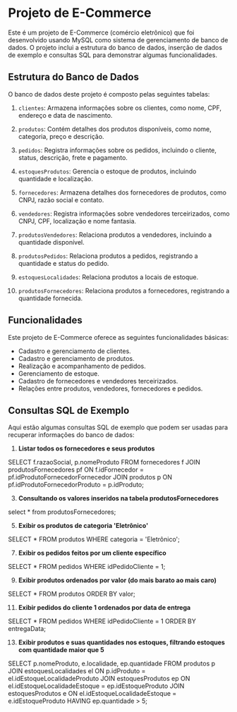 # Projeto de E-Commerce

Este é um projeto de E-Commerce (comércio eletrônico) que foi desenvolvido usando MySQL como sistema de gerenciamento de banco de dados. O projeto inclui a estrutura do banco de dados, inserção de dados de exemplo e consultas SQL para demonstrar algumas funcionalidades.

## Estrutura do Banco de Dados

O banco de dados deste projeto é composto pelas seguintes tabelas:

1. `clientes`: Armazena informações sobre os clientes, como nome, CPF, endereço e data de nascimento.

2. `produtos`: Contém detalhes dos produtos disponíveis, como nome, categoria, preço e descrição.

3. `pedidos`: Registra informações sobre os pedidos, incluindo o cliente, status, descrição, frete e pagamento.

4. `estoquesProdutos`: Gerencia o estoque de produtos, incluindo quantidade e localização.

5. `fornecedores`: Armazena detalhes dos fornecedores de produtos, como CNPJ, razão social e contato.

6. `vendedores`: Registra informações sobre vendedores terceirizados, como CNPJ, CPF, localização e nome fantasia.

7. `produtosVendedores`: Relaciona produtos a vendedores, incluindo a quantidade disponível.

8. `produtosPedidos`: Relaciona produtos a pedidos, registrando a quantidade e status do pedido.

9. `estoquesLocalidades`: Relaciona produtos a locais de estoque.

10. `produtosFornecedores`: Relaciona produtos a fornecedores, registrando a quantidade fornecida.

## Funcionalidades

Este projeto de E-Commerce oferece as seguintes funcionalidades básicas:

- Cadastro e gerenciamento de clientes.
- Cadastro e gerenciamento de produtos.
- Realização e acompanhamento de pedidos.
- Gerenciamento de estoque.
- Cadastro de fornecedores e vendedores terceirizados.
- Relações entre produtos, vendedores, fornecedores e pedidos.

## Consultas SQL de Exemplo

Aqui estão algumas consultas SQL de exemplo que podem ser usadas para recuperar informações do banco de dados:

1. **Listar todos os fornecedores e seus produtos**
   
SELECT f.razaoSocial, p.nomeProduto
FROM fornecedores f
JOIN produtosFornecedores pf ON f.idFornecedor = pf.idProdutoFornecedorFornecedor
JOIN produtos p ON pf.idProdutoFornecedorProduto = p.idProduto;

3. **Consultando os valores inseridos na tabela produtosFornecedores**
          
select * from produtosFornecedores;          

5. **Exibir os produtos de categoria 'Eletrônico'**
   
SELECT * FROM produtos WHERE categoria = 'Eletrônico';

7. **Exibir os pedidos feitos por um cliente específico**
   
SELECT * FROM pedidos WHERE idPedidoCliente = 1;

9. **Exibir produtos ordenados por valor (do mais barato ao mais caro)**
    
SELECT * FROM produtos ORDER BY valor;

11. **Exibir pedidos do cliente 1 ordenados por data de entrega**
    
SELECT * FROM pedidos WHERE idPedidoCliente = 1 ORDER BY entregaData;

13. **Exibir produtos e suas quantidades nos estoques, filtrando estoques com quantidade maior que 5**
    
SELECT p.nomeProduto, e.localidade, ep.quantidade
FROM produtos p
JOIN estoquesLocalidades el ON p.idProduto = el.idEstoqueLocalidadeProduto
JOIN estoquesProdutos ep ON el.idEstoqueLocalidadeEstoque = ep.idEstoqueProduto
JOIN estoquesProdutos e ON el.idEstoqueLocalidadeEstoque = e.idEstoqueProduto
HAVING ep.quantidade > 5;
          
                    

